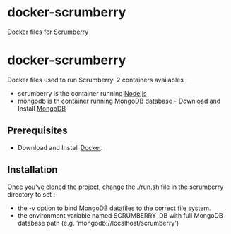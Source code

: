 docker-scrumberry
=================

Docker files for [Scrumberry](https://github.com/scrumberry/scrumberry/)

# docker-scrumberry

Docker files used to run Scrumberry. 2 containers availables :
- scrumberry is the container running [Node.js](http://www.nodejs.org/)
- mongodb is th container running MongoDB database - Download and Install [MongoDB](http://docs.mongodb.org/manual/installation/)

## Prerequisites
* Download and Install [Docker](https://www.docker.com/).

## Installation
Once you've cloned the project, change the ./run.sh file in the scrumberry directory to set :
- the -v option to bind MongoDB datafiles to the correct file system.
- the environment variable named SCRUMBERRY_DB with full MongoDB database path (e.g. 'mongodb://localhost/scrumberry')

